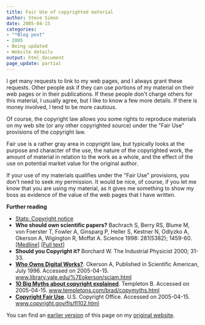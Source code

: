 ```yaml
---
title: Fair Use of copyrighted material
author: Steve Simon
date: 2005-04-15
categories:
- "*Blog post"
- 2005
- Being updated
- Website details
output: html_document
page_update: partial
---
```

I get many requests to link to my web pages, and I always grant these
requests. Other people ask if they can use portions of my material on
their web pages or in their publications. If these people don't
charge others for this material, I usually agree, but I like to know a
few more details. If there is money involved, I tend to be more
cautious.

Of course, the copyright law allows you some rights to reproduce
materials on my web site (or any other copyrighted source) under the
"Fair Use" provisions of the copyright law.

Fair use is a rather gray area in copyright law, but typically looks
at the purpose and character of the use, the nature of the copyrighted
work, the amount of material in relation to the work as a whole, and
the effect of the use on potential market value for the original
author.

If your use of my materials qualifies under the "Fair Use"
provisions, you don't need to seek my permission. It would be nice,
of course, if you let me know that you are using my material, as it
gives me something to show my boss as evidence of the value of the web
pages that I have written.

**Further reading**

- [Stats: Copyright notice](../00/copyright.html)
- **Who should own scientific papers?** Bachrach S, Berry RS, Blume
M, von Foerster T, Fowler A, Ginsparg P, Heller S, Kestner N,
Odlyzko A, Okerson A, Wigington R, Moffat A. Science 1998:
281(5382); 1459-60.
[\[Medline\]](http://www.ncbi.nlm.nih.gov/entrez/query.fcgi?cmd=Retrieve&db=PubMed&list_uids=9750115&dopt=Abstract)
[\[Full text\]](http://www.Library.yale.edu/~llicense/POLICYF.HTM)
- **Should you Copyright it?** Borchard W. The Industrial Physicist
2000; 31-33.
- **[Who Owns Digital
Works?](http://www.library.yale.edu/~okerson/sciam.html%20)**.
Okerson A, Published in Scientific American, July 1996. Accessed
on 2005-04-15. www.library.yale.edu/%7Eokerson/sciam.html
- **[10 Big Myths about copyright
explained](http://www.templetons.com/brad/copymyths.html%20)**.
Templeton B. Accessed on 2005-04-15.
www.templetons.com/brad/copymyths.html
- **[Copyright Fair
Use](http://www.copyright.gov/fls/fl102.html%20)**. U.S. Copyright
Office. Accessed on 2005-04-15. www.copyright.gov/fls/fl102.html

You can find an [earlier version][sim1] of this page on my [original website][sim2].


[sim1]: http://www.pmean.com/05/FairUse.html
[sim2]: http://www.pmean.com/original_site.html
